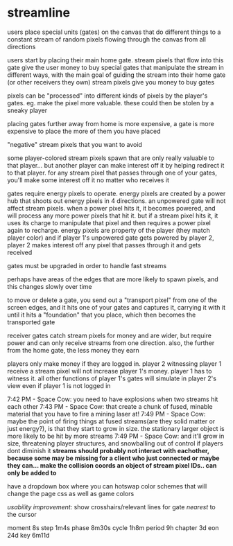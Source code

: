 streamline
==========

users place special units (gates) on the canvas that do different things to a constant stream of random pixels flowing through the canvas from all directions

users start by placing their main home gate. stream pixels that flow into this gate give the user money to buy special gates that manipulate the stream in different ways, with the main goal of guiding the stream into their home gate (or other receivers they own) stream pixels give you money to buy gates

pixels can be "processed" into different kinds of pixels by the player's gates. eg. make the pixel more valuable. these could then be stolen by a sneaky player

placing gates further away from home is more expensive, a gate is more expensive to place the more of them you have placed

"negative" stream pixels that you want to avoid

some player-colored stream pixels spawn that are only really valuable to that player... but another player can make interest off it by helping redirect it to that player. for any stream pixel that passes through one of your gates, you'll make some interest off it no matter who receives it

gates require energy pixels to operate. energy pixels are created by a power hub that shoots out energy pixels in 4 directions. an unpowered gate will not affect stream pixels. when a power pixel hits it, it becomes powered, and will process any more power pixels that hit it. but if a stream pixel hits it, it uses its charge to manipulate that pixel and then requires a power pixel again to recharge. energy pixels are property of the player (they match player color) and if player 1's unpowered gate gets powered by player 2, player 2 makes interest off any pixel that passes through it and gets received

gates must be upgraded in order to handle fast streams

perhaps have areas of the edges that are more likely to spawn pixels, and this changes slowly over time

to move or delete a gate, you send out a "transport pixel" from one of the screen edges, and it hits one of your gates and captures it, carrying it with it until it hits a "foundation" that you place, which then becomes the transported gate

receiver gates catch stream pixels for money and are wider, but require power and can only receive streams from one direction. also, the further from the home gate, the less money they earn

players only make money if they are logged in. player 2 witnessing player 1 receive a stream pixel will not increase player 1's money. player 1 has to witness it. all other functions of player 1's gates will simulate in player 2's view even if player 1 is not logged in

7:42 PM - Space Cow: you need to have explosions when two streams hit each other
7:43 PM - Space Cow: that create a chunk of fused, minable material that you have to fire a mining laser at!
7:49 PM - Space Cow: maybe the point of firing things at fused streams(are they solid matter or just energy?), is that they start to grow in size. the stationary larger object is more likely to be hit by more streams
7:49 PM - Space Cow: and it'll grow in size, threatening player structures, and snowballing out of control if players dont diminish it
**streams should probably not interact with eachother, because some may be missing for a client who just connected
or maybe they can... make the collision coords an object of stream pixel IDs.. can only be added to**

have a dropdown box where you can hotswap color schemes that will change the page css as well as game colors

*usability improvement:* show crosshairs/relevant lines for gate *nearest* to the cursor

moment	    8s
step		1m4s
phase		8m30s
cycle		1h8m
period		9h
chapter	    3d
eon		    24d
key		    6m11d